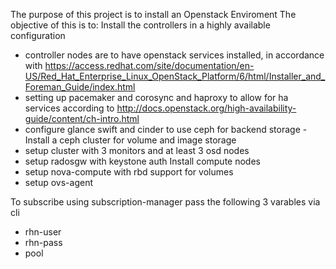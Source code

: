 The purpose of this project is to install an Openstack Enviroment
The objective of this is to:
Install the controllers in a highly available configuration
  - controller nodes are to have openstack services installed, in accordance with https://access.redhat.com/site/documentation/en-US/Red_Hat_Enterprise_Linux_OpenStack_Platform/6/html/Installer_and_Foreman_Guide/index.html
  - setting up pacemaker and corosync and haproxy to allow for ha services according to http://docs.openstack.org/high-availability-guide/content/ch-intro.html
  - configure glance swift and cinder to use ceph for backend storage -
Install a ceph cluster for volume and image storage
  - setup cluster with 3 monitors and at least 3 osd nodes
  - setup radosgw with keystone auth
Install compute nodes
  - setup nova-compute with rbd support for volumes
  - setup ovs-agent

To subscribe using subscription-manager pass the following 3 varables via cli
  - rhn-user
  - rhn-pass
  - pool
